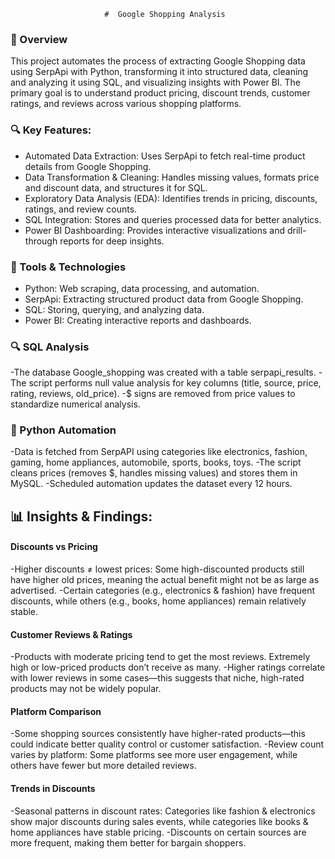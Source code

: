                          #  Google Shopping Analysis

### 📌 Overview
This project automates the process of extracting Google Shopping data using SerpApi with Python, transforming it into structured data, cleaning
and analyzing it using SQL, and visualizing insights with Power BI. The primary goal is to understand product pricing, discount trends, customer
ratings, and reviews across various shopping platforms.

### 🔍 Key Features:
* Automated Data Extraction: Uses SerpApi to fetch real-time product details from Google Shopping.
* Data Transformation & Cleaning: Handles missing values, formats price and discount data, and structures it for SQL.
* Exploratory Data Analysis (EDA): Identifies trends in pricing, discounts, ratings, and review counts.
* SQL Integration: Stores and queries processed data for better analytics.
* Power BI Dashboarding: Provides interactive visualizations and drill-through reports for deep insights.

### 🔧 Tools & Technologies
* Python: Web scraping, data processing, and automation.
* SerpApi: Extracting structured product data from Google Shopping.
* SQL: Storing, querying, and analyzing data.
* Power BI: Creating interactive reports and dashboards.

### 🔍 SQL Analysis
-The database Google_shopping was created with a table serpapi_results.
-The script performs null value analysis for key columns (title, source, price, rating, reviews, old_price).
-$ signs are removed from price values to standardize numerical analysis.

### 🐍 Python Automation
-Data is fetched from SerpAPI using categories like electronics, fashion, gaming, home appliances, automobile, sports, books, toys.
-The script cleans prices (removes $, handles missing values) and stores them in MySQL.
-Scheduled automation updates the dataset every 12 hours.

## 📊 Insights & Findings:
#### Discounts vs Pricing
-Higher discounts ≠ lowest prices: Some high-discounted products still have higher old prices, meaning the actual benefit might not be as large as advertised.
-Certain categories (e.g., electronics & fashion) have frequent discounts, while others (e.g., books, home appliances) remain relatively stable.

#### Customer Reviews & Ratings
-Products with moderate pricing tend to get the most reviews. Extremely high or low-priced products don’t receive as many.
-Higher ratings correlate with lower reviews in some cases—this suggests that niche, high-rated products may not be widely popular.

#### Platform Comparison
-Some shopping sources consistently have higher-rated products—this could indicate better quality control or customer satisfaction.
-Review count varies by platform: Some platforms see more user engagement, while others have fewer but more detailed reviews.

#### Trends in Discounts
-Seasonal patterns in discount rates: Categories like fashion & electronics show major discounts during sales events, while categories like books & home appliances have stable pricing.
-Discounts on certain sources are more frequent, making them better for bargain shoppers.
